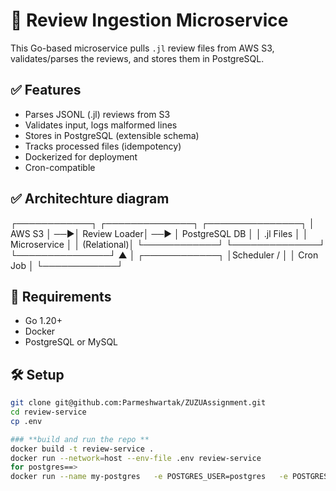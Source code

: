 # 🏨 Review Ingestion Microservice

This Go-based microservice pulls `.jl` review files from AWS S3, validates/parses the reviews, and stores them in PostgreSQL.

## ✅ Features
- Parses JSONL (.jl) reviews from S3
- Validates input, logs malformed lines
- Stores in PostgreSQL (extensible schema)
- Tracks processed files (idempotency)
- Dockerized for deployment
- Cron-compatible

## ✅ Architechture diagram
┌────────────┐     ┌──────────────┐      ┌───────────────┐
│   AWS S3   │ ──▶│ Review Loader│ ──▶ │ PostgreSQL DB │
│ .jl Files  │     │ Microservice │      │   (Relational)│
└────────────┘     └──────────────┘      └───────────────┘
                         ▲
                         │
                 ┌────────────┐
                 │Scheduler / │
                 │  Cron Job  │
                 └────────────┘

## 🔧 Requirements
- Go 1.20+
- Docker
- PostgreSQL or MySQL

## 🛠️ Setup

```bash
git clone git@github.com:Parmeshwartak/ZUZUAssignment.git
cd review-service
cp .env

### **build and run the repo **
docker build -t review-service .
docker run --network=host --env-file .env review-service
for postgres==>
docker run --name my-postgres   -e POSTGRES_USER=postgres   -e POSTGRES_PASSWORD=password   -e POSTGRES_DB=reviews   -p 5432:5432  -d postgres


